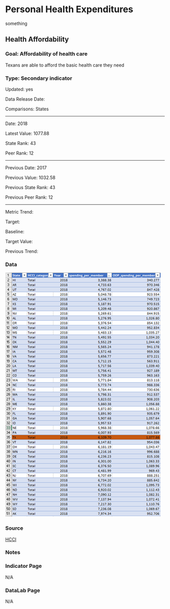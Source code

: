 # Personal Health Expenditures

something

## Health Affordability

### Goal: Affordability of health care

Texans are able to afford the basic health care they need

### Type: Secondary indicator

Updated: yes

Data Release Date: 

Comparisons: States


----

Date: 2018

Latest Value: 1077.88

State Rank: 43

Peer Rank: 12

----

Previous Date:  2017

Previous Value: 1032.58

Previous State Rank: 43

Previous Peer Rank: 12


----
Metric Trend: 

Target: 

Baseline: 

Target Value: 

Previous Trend: 



<!--### Value

|Year         |  Value      | Rank        | Previous Year| Previous Value | Previous Rank  | Trend| 
| ----------- | ----------- | ----------- | ----------- | ----------- | ----------- | -----------|
|    2018     |  $1,077.88  |      44     |     2017    |             |             |            |

-->
### Data

![se](./images/spendingbystate.PNG)


### Source

[HCCI](https://healthcostinstitute.org/)

### Notes



### Indicator Page

N/A


### DataLab Page

N/A
